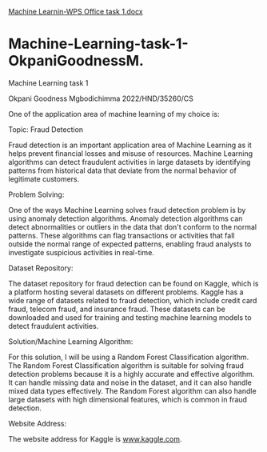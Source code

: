 [Machine Learnin-WPS Office task 1.docx](https://github.com/user-attachments/files/16573856/Machine.Learnin-WPS.Office.task.1.docx)
# Machine-Learning-task-1-OkpaniGoodnessM.


Machine Learning task 1
 
Okpani Goodness Mgbodichimma
2022/HND/35260/CS

One of the application area of machine learning of my choice is:

Topic: Fraud Detection

Fraud detection is an important application area of Machine Learning as it helps prevent financial losses and misuse of resources. Machine Learning algorithms can detect fraudulent activities in large datasets by identifying patterns from historical data that deviate from the normal behavior of legitimate customers. 

Problem Solving:

One of the ways Machine Learning solves fraud detection problem is by using anomaly detection algorithms. Anomaly detection algorithms can detect abnormalities or outliers in the data that don't conform to the normal patterns. These algorithms can flag transactions or activities that fall outside the normal range of expected patterns, enabling fraud analysts to investigate suspicious activities in real-time.

Dataset Repository:

The dataset repository for fraud detection can be found on Kaggle, which is a platform hosting several datasets on different problems. Kaggle has a wide range of datasets related to fraud detection, which include credit card fraud, telecom fraud, and insurance fraud. These datasets can be downloaded and used for training and testing machine learning models to detect fraudulent activities.

Solution/Machine Learning Algorithm:

For this solution, I will be using a Random Forest Classification algorithm. The Random Forest Classification algorithm is suitable for solving fraud detection problems because it is a highly accurate and effective algorithm. It can handle missing data and noise in the dataset, and it can also handle mixed data types effectively. The Random Forest algorithm can also handle large datasets with high dimensional features, which is common in fraud detection.

Website Address:

The website address for Kaggle is www.kaggle.com.

